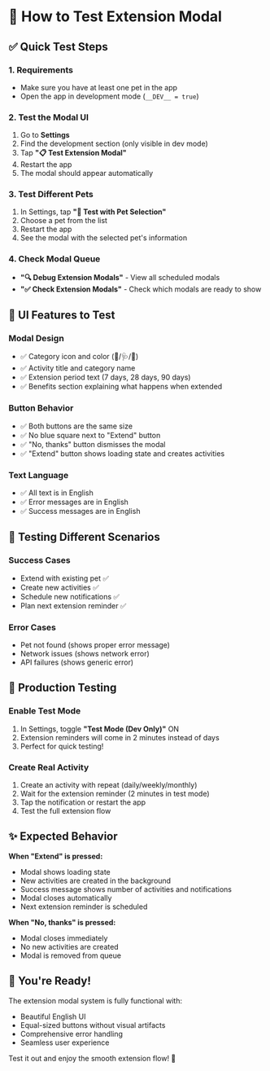 # 🧪 How to Test Extension Modal

## ✅ **Quick Test Steps**

### **1. Requirements**
- Make sure you have at least one pet in the app
- Open the app in development mode (`__DEV__ = true`)

### **2. Test the Modal UI**
1. Go to **Settings**
2. Find the development section (only visible in dev mode)
3. Tap **"📋 Test Extension Modal"**
4. Restart the app
5. The modal should appear automatically

### **3. Test Different Pets**
1. In Settings, tap **"🐾 Test with Pet Selection"**
2. Choose a pet from the list
3. Restart the app
4. See the modal with the selected pet's information

### **4. Check Modal Queue**
- **"🔍 Debug Extension Modals"** - View all scheduled modals
- **"✅ Check Extension Modals"** - Check which modals are ready to show

## 🎨 **UI Features to Test**

### **Modal Design**
- ✅ Category icon and color (🥣/🩺/🎾)
- ✅ Activity title and category name
- ✅ Extension period text (7 days, 28 days, 90 days)
- ✅ Benefits section explaining what happens when extended

### **Button Behavior**
- ✅ Both buttons are the same size
- ✅ No blue square next to "Extend" button
- ✅ "No, thanks" button dismisses the modal
- ✅ "Extend" button shows loading state and creates activities

### **Text Language**
- ✅ All text is in English
- ✅ Error messages are in English
- ✅ Success messages are in English

## 🔧 **Testing Different Scenarios**

### **Success Cases**
- Extend with existing pet ✅
- Create new activities ✅
- Schedule new notifications ✅
- Plan next extension reminder ✅

### **Error Cases**
- Pet not found (shows proper error message)
- Network issues (shows network error)
- API failures (shows generic error)

## 🚀 **Production Testing**

### **Enable Test Mode**
1. In Settings, toggle **"Test Mode (Dev Only)"** ON
2. Extension reminders will come in 2 minutes instead of days
3. Perfect for quick testing!

### **Create Real Activity**
1. Create an activity with repeat (daily/weekly/monthly)
2. Wait for the extension reminder (2 minutes in test mode)
3. Tap the notification or restart the app
4. Test the full extension flow

## ✨ **Expected Behavior**

**When "Extend" is pressed:**
- Modal shows loading state
- New activities are created in the background
- Success message shows number of activities and notifications
- Modal closes automatically
- Next extension reminder is scheduled

**When "No, thanks" is pressed:**
- Modal closes immediately
- No new activities are created
- Modal is removed from queue

## 🎉 **You're Ready!**

The extension modal system is fully functional with:
- Beautiful English UI
- Equal-sized buttons without visual artifacts
- Comprehensive error handling
- Seamless user experience

Test it out and enjoy the smooth extension flow! 🚀 